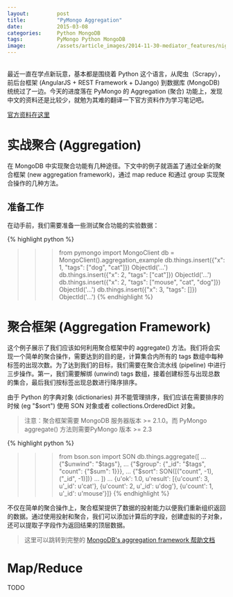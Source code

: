 ```yaml
---
layout:         post
title:          "PyMongo Aggregation"
date:           2015-03-08
categories:     Python MongoDB
tags:           PyMongo Python MongoDB
image:          /assets/article_images/2014-11-30-mediator_features/night-track.JPG
---
```


<br/>
最近一直在学点新玩意，基本都是围绕着 Python 这个语言，从爬虫（Scrapy），前后台框架 (AngularJS + REST Framework + DJango) 到数据库 (MongoDB) 统统过了一边。今天的进度落在 PyMongo 的 Aggregation (聚合) 功能上，发现中文的资料还是比较少，就勉为其难的翻译一下官方资料作为学习笔记吧。

[官方资料在这里](http://api.mongodb.org/python/current/examples/aggregation.html?highlight=aggregation)

# 实战聚合 (Aggregation)
在 MongoDB 中实现聚合功能有几种途径。下文中的例子就涵盖了通过全新的聚合框架 (new aggregation framework)，通过 map reduce 和通过 group 实现聚合操作的几种方法。

## 准备工作
在动手前，我们需要准备一些测试聚合功能的实验数据：

{% highlight python %}
>>> from pymongo import MongoClient
>>> db = MongoClient().aggregation_example
>>> db.things.insert({"x": 1, "tags": ["dog", "cat"]})
ObjectId('...')
>>> db.things.insert({"x": 2, "tags": ["cat"]})
ObjectId('...')
>>> db.things.insert({"x": 2, "tags": ["mouse", "cat", "dog"]})
ObjectId('...')
>>> db.things.insert({"x": 3, "tags": []})
ObjectId('...')
{% endhighlight %}

# 聚合框架 (Aggregation Framework)
这个例子展示了我们应该如何利用聚合框架中的 aggregate() 方法。我们将会实现一个简单的聚合操作，需要达到的目的是，计算集合内所有的 tags 数组中每种标签的出现次数。为了达到我们的目标，我们需要在聚合流水线 (pipeline) 中进行三步操作。第一，我们需要解绑 (unwind) tags 数组，接着创建标签与出现总数的集合，最后我们按标签出现总数进行降序排序。

由于 Python 的字典对象 (dictionaries) 并不能管理排序，我们应该在需要排序的时候 (eg "$sort") 使用 SON 对象或者 collections.OrderedDict 对象。

>注意：聚合框架需要 MongoDB 服务器版本 >= 2.1.0。而 PyMongo aggregate() 方法则需要PyMongo 版本 >= 2.3

{% highlight python %}
>>> from bson.son import SON
>>> db.things.aggregate([
...         {"$unwind": "$tags"},
...         {"$group": {"_id": "$tags", "count": {"$sum": 1}}},
...         {"$sort": SON([("count", -1), ("_id", -1)])}
...     ])
...
{u'ok': 1.0, u'result': [{u'count': 3, u'_id': u'cat'}, {u'count': 2, u'_id': u'dog'}, {u'count': 1, u'_id': u'mouse'}]}
{% endhighlight %}

不仅在简单的聚合操作上，聚合框架提供了数据的投射能力以便我们重新组织返回的数据。通过使用投射和聚合，我们可以添加计算后的字段，创建虚拟的子对象，还可以提取子字段作为返回结果的顶层数据。

>这里可以跳转到完整的 [MongoDB's aggregation framework 帮助文档](http://docs.mongodb.org/manual/applications/aggregation)

# Map/Reduce
TODO